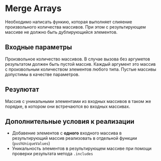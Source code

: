 # Merge Arrays

Необходимо написать функию, которая выполняет слияение произвольного количества массивов. При этом с результирующем массиве не должно быть дублирующийся элементов.

## Входные параметры

Произвольное количество массивов. В случае вызова без аргуметов результатом должен быть пустой массив. Каждый аргумент это массив с произвольным количеством элементов любого типа. Пустые массивы допустимы в качестве параметров.

## Резулютат

Массив с уникальными элементами из входных массивов в таком же порядке, в котором они встречаются во входных массивах.

## Дополнительные условия к реализации

* Добавение элементов с **одного** входного массива в результирующий массив реализовать в отдельной функции (`pushUniqueValues`)
* Уникальность элементов в результирующем массиве при помощи проверки результата метода `.includes`
